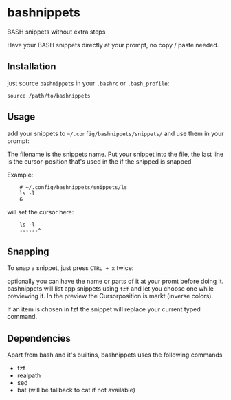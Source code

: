 # bashnippets
BASH snippets without extra steps

Have your BASH snippets directly at your prompt, no copy / paste needed.

## Installation
just source `bashnippets` in your `.bashrc` or `.bash_profile`:

    source /path/to/bashnippets

## Usage
add your snippets to `~/.config/bashnippets/snippets/` and use them in your prompt:

The filename is the snippets name.
Put your snippet into the file, the last line is the cursor-position that's used in the if the snipped is snapped 

Example:
    
        # ~/.config/bashnippets/snippets/ls
        ls -l 
        6

will set the cursor here:

        ls -l
        ------^

## Snapping
To snap a snippet, just press `CTRL + x` twice:

optionally you can have the name or parts of it at your promt before doing it.
bashnippets will list app snippets using `fzf` and let you choose one while previewing it.
In the preview the Cursorposition is markt (inverse colors).

If an item is chosen in fzf the snippet will replace your current typed command.

## Dependencies
Apart from bash and it's builtins, bashnippets uses the following commands
- fzf
- realpath
- sed
- bat (will be fallback to cat if not available)
